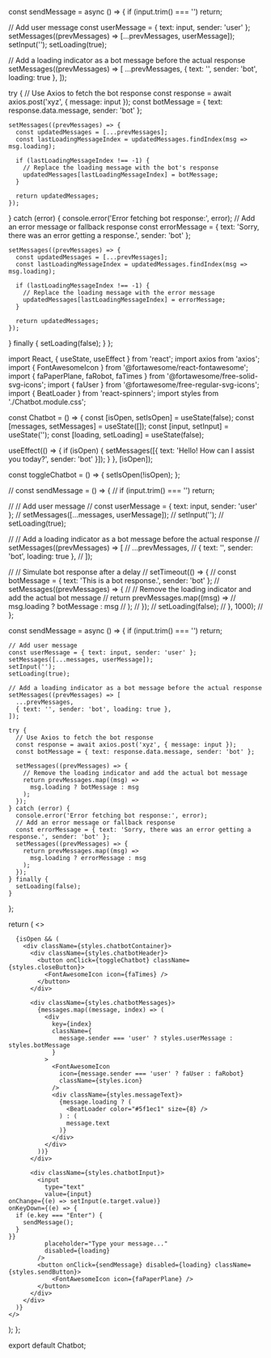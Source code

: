 const sendMessage = async () => {
  if (input.trim() === '') return;

  // Add user message
  const userMessage = { text: input, sender: 'user' };
  setMessages((prevMessages) => [...prevMessages, userMessage]);
  setInput('');
  setLoading(true);

  // Add a loading indicator as a bot message before the actual response
  setMessages((prevMessages) => [
    ...prevMessages,
    { text: '', sender: 'bot', loading: true },
  ]);

  try {
    // Use Axios to fetch the bot response
    const response = await axios.post('xyz', { message: input });
    const botMessage = { text: response.data.message, sender: 'bot' };

    setMessages((prevMessages) => {
      const updatedMessages = [...prevMessages];
      const lastLoadingMessageIndex = updatedMessages.findIndex(msg => msg.loading);

      if (lastLoadingMessageIndex !== -1) {
        // Replace the loading message with the bot's response
        updatedMessages[lastLoadingMessageIndex] = botMessage;
      }

      return updatedMessages;
    });
  } catch (error) {
    console.error('Error fetching bot response:', error);
    // Add an error message or fallback response
    const errorMessage = { text: 'Sorry, there was an error getting a response.', sender: 'bot' };

    setMessages((prevMessages) => {
      const updatedMessages = [...prevMessages];
      const lastLoadingMessageIndex = updatedMessages.findIndex(msg => msg.loading);

      if (lastLoadingMessageIndex !== -1) {
        // Replace the loading message with the error message
        updatedMessages[lastLoadingMessageIndex] = errorMessage;
      }

      return updatedMessages;
    });
  } finally {
    setLoading(false);
  }
};






import React, { useState, useEffect } from 'react';
import axios from 'axios';
import { FontAwesomeIcon } from '@fortawesome/react-fontawesome';
import { faPaperPlane, faRobot, faTimes } from '@fortawesome/free-solid-svg-icons';
import { faUser } from '@fortawesome/free-regular-svg-icons';
import { BeatLoader } from 'react-spinners';
import styles from './Chatbot.module.css';

const Chatbot = () => {
  const [isOpen, setIsOpen] = useState(false);
  const [messages, setMessages] = useState([]);
  const [input, setInput] = useState('');
  const [loading, setLoading] = useState(false);

  useEffect(() => {
    if (isOpen) {
      setMessages([{ text: 'Hello! How can I assist you today?', sender: 'bot' }]);
    }
  }, [isOpen]);

  const toggleChatbot = () => {
    setIsOpen(!isOpen);
  };

  // const sendMessage = () => {
  //   if (input.trim() === '') return;

  //   // Add user message
  //   const userMessage = { text: input, sender: 'user' };
  //   setMessages([...messages, userMessage]);
  //   setInput('');
  //   setLoading(true);

  //   // Add a loading indicator as a bot message before the actual response
  //   setMessages((prevMessages) => [
  //     ...prevMessages,
  //     { text: '', sender: 'bot', loading: true },
  //   ]);

  //   // Simulate bot response after a delay
  //   setTimeout(() => {
  //     const botMessage = { text: 'This is a bot response.', sender: 'bot' };
  //     setMessages((prevMessages) => {
  //       // Remove the loading indicator and add the actual bot message
  //       return prevMessages.map((msg) =>
  //         msg.loading ? botMessage : msg
  //       );
  //     });
  //     setLoading(false);
  //   }, 1000);
  // };
  
  const sendMessage = async () => {
    if (input.trim() === '') return;

    // Add user message
    const userMessage = { text: input, sender: 'user' };
    setMessages([...messages, userMessage]);
    setInput('');
    setLoading(true);

    // Add a loading indicator as a bot message before the actual response
    setMessages((prevMessages) => [
      ...prevMessages,
      { text: '', sender: 'bot', loading: true },
    ]);

    try {
      // Use Axios to fetch the bot response
      const response = await axios.post('xyz', { message: input });
      const botMessage = { text: response.data.message, sender: 'bot' };

      setMessages((prevMessages) => {
        // Remove the loading indicator and add the actual bot message
        return prevMessages.map((msg) =>
          msg.loading ? botMessage : msg
        );
      });
    } catch (error) {
      console.error('Error fetching bot response:', error);
      // Add an error message or fallback response
      const errorMessage = { text: 'Sorry, there was an error getting a response.', sender: 'bot' };
      setMessages((prevMessages) => {
        return prevMessages.map((msg) =>
          msg.loading ? errorMessage : msg
        );
      });
    } finally {
      setLoading(false);
    }
  };

  
  
  return (
    <>
      <div className={styles.chatbotIcon} onClick={toggleChatbot}>
        <FontAwesomeIcon icon={faRobot} />
      </div>
      
      {isOpen && (
        <div className={styles.chatbotContainer}>
          <div className={styles.chatbotHeader}>
            <button onClick={toggleChatbot} className={styles.closeButton}>
              <FontAwesomeIcon icon={faTimes} />
            </button>
          </div>

          <div className={styles.chatbotMessages}>
            {messages.map((message, index) => (
              <div
                key={index}
                className={
                  message.sender === 'user' ? styles.userMessage : styles.botMessage
                }
              >
                <FontAwesomeIcon
                  icon={message.sender === 'user' ? faUser : faRobot}
                  className={styles.icon}
                />
                <div className={styles.messageText}>
                  {message.loading ? (
                    <BeatLoader color="#5f1ec1" size={8} />
                  ) : (
                    message.text
                  )}
                </div>
              </div>
            ))}
          </div>

          <div className={styles.chatbotInput}>
            <input
              type="text"
              value={input}
    onChange={(e) => setInput(e.target.value)}
    onKeyDown={(e) => {
      if (e.key === "Enter") {
        sendMessage();
      }
    }}
              placeholder="Type your message..."
              disabled={loading}
            />
            <button onClick={sendMessage} disabled={loading} className={styles.sendButton}>
                <FontAwesomeIcon icon={faPaperPlane} />
            </button>
          </div>
        </div>
      )}
    </>
  );
};

export default Chatbot;
